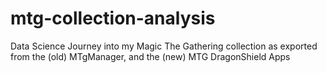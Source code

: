 # mtg-collection-analysis
Data Science Journey into my Magic The Gathering collection as exported from the (old) MTgManager, and the (new) MTG DragonShield Apps
